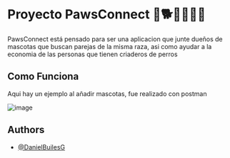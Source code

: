 
# Proyecto PawsConnect 🐶🐕🐩🐕‍🦺🦮

PawsConnect está pensado para ser una aplicacion que junte dueños de mascotas que buscan parejas de la misma raza, asi como ayudar a la economia de las personas que tienen criaderos de perros





## Como Funciona

Aqui hay un ejemplo al añadir mascotas, fue realizado con postman



![image](https://github.com/DanielBuilesG/PawsConnect/assets/73034258/dca38206-5a05-45b6-b9cf-6704dece4697)



## Authors

- [@DanielBuilesG](https://github.com/DanielBuilesG)

